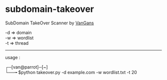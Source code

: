 # subdomain-takeover

SubDomain TakeOver Scanner by <a href=fb.com/irfanarekporjo>VanGans</a>


-d => domain <br>
-w => wordlist <br>
-t => thread  <br>
<hr/>

usage :

┌─[van@parrot]─[~]
<br>
└──╼ $python takeover.py -d example.com -w wordlist.txt -t 20
